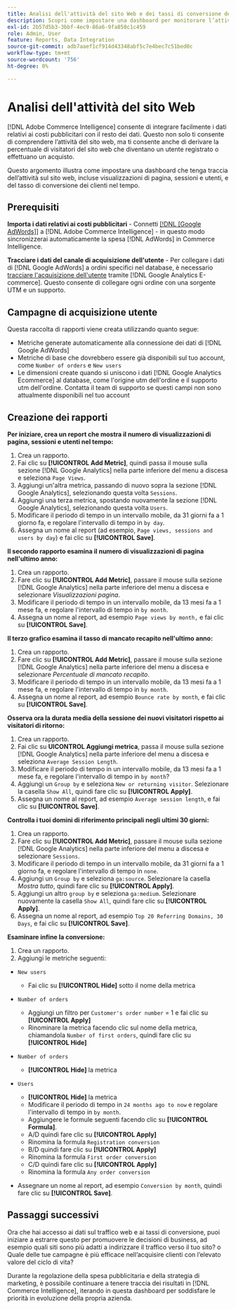 ```yaml
---
title: Analisi dell'attività del sito Web e dei tassi di conversione dei clienti
description: Scopri come impostare una dashboard per monitorare l’attività del sito web (incluse visualizzazioni di pagina, sessioni e utenti) e il tasso di conversione dei clienti nel tempo.
exl-id: 2b57d5b3-3bbf-4ec9-86a6-9fa850c1c459
role: Admin, User
feature: Reports, Data Integration
source-git-commit: adb7aaef1cf914d43348abf5c7e4bec7c51bed0c
workflow-type: tm+mt
source-wordcount: '756'
ht-degree: 0%

---
```


# Analisi dell&#39;attività del sito Web

[!DNL Adobe Commerce Intelligence] consente di integrare facilmente i dati relativi ai costi pubblicitari con il resto dei dati. Questo non solo ti consente di comprendere l’attività del sito web, ma ti consente anche di derivare la percentuale di visitatori del sito web che diventano un utente registrato o effettuano un acquisto.

Questo argomento illustra come impostare una dashboard che tenga traccia dell’attività sul sito web, incluse visualizzazioni di pagina, sessioni e utenti, e del tasso di conversione dei clienti nel tempo.

## Prerequisiti

**Importa i dati relativi ai costi pubblicitari** - Connetti [[!DNL [Google AdWords]]](../importing-data/integrations/google-adwords.md) a [!DNL Adobe Commerce Intelligence] - in questo modo sincronizzerai automaticamente la spesa [!DNL AdWords] in Commerce Intelligence.

**Tracciare i dati del canale di acquisizione dell&#39;utente** - Per collegare i dati di [!DNL Google AdWords] a ordini specifici nel database, è necessario [tracciare l&#39;acquisizione dell&#39;utente](../analysis/google-track-user-acq.md) tramite [!DNL Google Analytics E-commerce]. Questo consente di collegare ogni ordine con una sorgente UTM e un supporto.

## Campagne di acquisizione utente

Questa raccolta di rapporti viene creata utilizzando quanto segue:

* Metriche generate automaticamente alla connessione dei dati di [!DNL Google AdWords]
* Metriche di base che dovrebbero essere già disponibili sul tuo account, come `Number of orders` e `New users`
* Le dimensioni create quando si uniscono i dati [!DNL Google Analytics Ecommerce] al database, come l&#39;origine utm dell&#39;ordine e il supporto utm dell&#39;ordine. Contatta il team di supporto se questi campi non sono attualmente disponibili nel tuo account

## Creazione dei rapporti

**Per iniziare, crea un report che mostra il numero di visualizzazioni di pagina, sessioni e utenti nel tempo:**

1. Crea un rapporto.
1. Fai clic su **[!UICONTROL Add Metric]**, quindi passa il mouse sulla sezione [!DNL Google Analytics] nella parte inferiore del menu a discesa e seleziona `Page Views`.
1. Aggiungi un&#39;altra metrica, passando di nuovo sopra la sezione [!DNL Google Analytics], selezionando questa volta `Sessions`.
1. Aggiungi una terza metrica, spostando nuovamente la sezione [!DNL Google Analytics], selezionando questa volta `Users`.
1. Modificare il periodo di tempo in un intervallo mobile, da 31 giorni fa a 1 giorno fa, e regolare l&#39;intervallo di tempo in `by day`.
1. Assegna un nome al report (ad esempio, `Page views, sessions and users by day`) e fai clic su **[!UICONTROL Save]**.

**Il secondo rapporto esamina il numero di visualizzazioni di pagina nell&#39;ultimo anno:**

1. Crea un rapporto.
1. Fare clic su **[!UICONTROL Add Metric]**, passare il mouse sulla sezione [!DNL Google Analytics] nella parte inferiore del menu a discesa e selezionare _Visualizzazioni pagina_.
1. Modificare il periodo di tempo in un intervallo mobile, da 13 mesi fa a 1 mese fa, e regolare l&#39;intervallo di tempo in `by month`.
1. Assegna un nome al report, ad esempio `Page views by month,` e fai clic su **[!UICONTROL Save]**.

**Il terzo grafico esamina il tasso di mancato recapito nell&#39;ultimo anno:**

1. Crea un rapporto.
1. Fare clic su **[!UICONTROL Add Metric]**, passare il mouse sulla sezione [!DNL Google Analytics] nella parte inferiore del menu a discesa e selezionare _Percentuale di mancato recapito_.
1. Modificare il periodo di tempo in un intervallo mobile, da 13 mesi fa a 1 mese fa, e regolare l&#39;intervallo di tempo in `by month`.
1. Assegna un nome al report, ad esempio `Bounce rate by month`, e fai clic su **[!UICONTROL Save]**.

**Osserva ora la durata media della sessione dei nuovi visitatori rispetto ai visitatori di ritorno:**

1. Crea un rapporto.
1. Fai clic su **UICONTROL Aggiungi metrica**, passa il mouse sulla sezione [!DNL Google Analytics] nella parte inferiore del menu a discesa e seleziona `Average Session Length`.
1. Modificare il periodo di tempo in un intervallo mobile, da 13 mesi fa a 1 mese fa, e regolare l&#39;intervallo di tempo in `by month`?
1. Aggiungi un `Group by` e seleziona `New or returning visitor`.  Selezionare la casella `Show All`, quindi fare clic su **[!UICONTROL Apply]**.
1. Assegna un nome al report, ad esempio `Average session length`, e fai clic su **[!UICONTROL Save]**.

**Controlla i tuoi domini di riferimento principali negli ultimi 30 giorni:**

1. Crea un rapporto.
1. Fare clic su **[!UICONTROL Add Metric]**, passare il mouse sulla sezione [!DNL Google Analytics] nella parte inferiore del menu a discesa e selezionare `Sessions`.
1. Modificare il periodo di tempo in un intervallo mobile, da 31 giorni fa a 1 giorno fa, e regolare l&#39;intervallo di tempo in `none`.
1. Aggiungi un `Group by` e seleziona `ga:source`.  Selezionare la casella _Mostra tutto_, quindi fare clic su **[!UICONTROL Apply]**.
1. Aggiungi un altro `group by` e seleziona `ga:medium`. Selezionare nuovamente la casella `Show All`, quindi fare clic su **[!UICONTROL Apply]**.
1. Assegna un nome al report, ad esempio `Top 20 Referring Domains, 30 Days`, e fai clic su **[!UICONTROL Save]**.

**Esaminare infine la conversione:**

1. Crea un rapporto.
1. Aggiungi le metriche seguenti:

* `New users`
   * Fai clic su **[!UICONTROL Hide]** sotto il nome della metrica

* `Number of orders`
   * Aggiungi un filtro per `Customer's order number` = 1 e fai clic su **[!UICONTROL Apply]**
   * Rinominare la metrica facendo clic sul nome della metrica, chiamandola `Number of first orders`, quindi fare clic su **[!UICONTROL Hide]**

* `Number of orders`
   * **[!UICONTROL Hide]** la metrica

* `Users`
   * **[!UICONTROL Hide]** la metrica
   * Modificare il periodo di tempo in `24 months ago to now` e regolare l&#39;intervallo di tempo in `by month`.
   * Aggiungere le formule seguenti facendo clic su **[!UICONTROL Formula]**.
   * A/D quindi fare clic su **[!UICONTROL Apply]**
   * Rinomina la formula `Registration conversion`
   * B/D quindi fare clic su **[!UICONTROL Apply]**
   * Rinomina la formula `First order conversion`
   * C/D quindi fare clic su **[!UICONTROL Apply]**
   * Rinomina la formula `Any order conversion`

* Assegnare un nome al report, ad esempio `Conversion by month`, quindi fare clic su **[!UICONTROL Save]**.

## Passaggi successivi

Ora che hai accesso ai dati sul traffico web e ai tassi di conversione, puoi iniziare a estrarre questo per promuovere le decisioni di business, ad esempio quali siti sono più adatti a indirizzare il traffico verso il tuo sito? o Quale delle tue campagne è più efficace nell’acquisire clienti con l’elevato valore del ciclo di vita?

Durante la regolazione della spesa pubblicitaria e della strategia di marketing, è possibile continuare a tenere traccia dei risultati in [!DNL Commerce Intelligence], iterando in questa dashboard per soddisfare le priorità in evoluzione della propria azienda.
